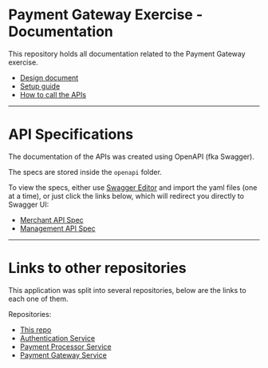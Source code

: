 # Payment Gateway Exercise - Documentation

This repository holds all documentation related to the Payment Gateway exercise.

- [Design document](SYSTEM_DESIGN.md)
- [Setup guide](SETUP_GUIDE.md)
- [How to call the APIs](USAGE.md)

---

# API Specifications

The documentation of the APIs was created using OpenAPI (fka Swagger).

The specs are stored inside the `openapi` folder.

To view the specs, either use [Swagger Editor](https://editor.swagger.io/) and import the yaml files (one at a time), or just click the links below, which will redirect you directly to Swagger UI:

- [Merchant API Spec](https://petstore.swagger.io/)
- [Management API Spec](https://petstore.swagger.io/)

---

# Links to other repositories

This application was split into several repositories, below are the links to each one of them.

Repositories:

- [This repo](https://github.com/gustavooferreira/pgw-docs)
- [Authentication Service](https://github.com/gustavooferreira/pgw-auth-service)
- [Payment Processor Service](https://github.com/gustavooferreira/pgw-payment-processor-service)
- [Payment Gateway Service](https://github.com/gustavooferreira/pgw-payment-gateway-service)
